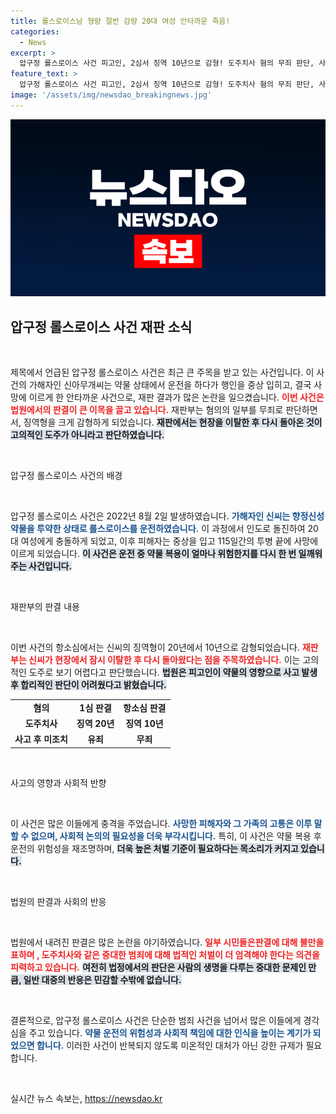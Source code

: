 ```yaml
---
title: 롤스로이스남 형량 절반 감량 20대 여성 안타까운 죽음!
categories:
  - News
excerpt: >
  압구정 롤스로이스 사건 피고인, 2심서 징역 10년으로 감형! 도주치사 혐의 무죄 판단, 사건의 전말과 함께 약물 복용의 충격적 진실은? 클릭해 자세한 내용을 확인하세요!
feature_text: >
  압구정 롤스로이스 사건 피고인, 2심서 징역 10년으로 감형! 도주치사 혐의 무죄 판단, 사건의 전말과 함께 약물 복용의 충격적 진실은? 클릭해 자세한 내용을 확인하세요!
image: '/assets/img/newsdao_breakingnews.jpg'
---
```


<p><img src="/assets/img/newsdao_breakingnews.jpg" alt="ontimetimes 속보" /></p>

<h2 data-ke-size="size26">압구정 롤스로이스 사건 재판 소식</h2>

<p data-ke-size="size16">&nbsp;</p>

<p>제목에서 언급된 압구정 롤스로이스 사건은 최근 큰 주목을 받고 있는 사건입니다. 이 사건의 가해자인 신아무개씨는 약물 상태에서 운전을 하다가 행인을 중상 입히고, 결국 사망에 이르게 한 안타까운 사건으로, 재판 결과가 많은 논란을 일으켰습니다. <b><span style="color: #ee2323;">이번 사건은 법원에서의 판결이 큰 이목을 끌고 있습니다.</span></b> 재판부는 혐의의 일부를 무죄로 판단하면서, 징역형을 크게 감형하게 되었습니다. <b><span style="background-color: #21538527;">재판에서는 현장을 이탈한 후 다시 돌아온 것이 고의적인 도주가 아니라고 판단하였습니다.</span></b> </p>

<p data-ke-size="size16">&nbsp;</p>

<p>압구정 롤스로이스 사건의 배경</p>

<p data-ke-size="size16">&nbsp;</p>

<p>압구정 롤스로이스 사건은 2022년 8월 2일 발생하였습니다. <b><span style="color: #1a5490;">가해자인 신씨는 향정신성 약물을 투약한 상태로 롤스로이스를 운전하였습니다.</span></b> 이 과정에서 인도로 돌진하여 20대 여성에게 충돌하게 되었고, 이후 피해자는 중상을 입고 115일간의 투병 끝에 사망에 이르게 되었습니다. <b><span style="background-color: #21538527;">이 사건은 운전 중 약물 복용이 얼마나 위험한지를 다시 한 번 일깨워 주는 사건입니다.</span></b>  </p>

<p data-ke-size="size16">&nbsp;</p>

<p>재판부의 판결 내용</p>

<p data-ke-size="size16">&nbsp;</p>

<p>이번 사건의 항소심에서는 신씨의 징역형이 20년에서 10년으로 감형되었습니다. <b><span style="color: #ee2323;">재판부는 신씨가 현장에서 잠시 이탈한 후 다시 돌아왔다는 점을 주목하였습니다.</span></b> 이는 고의적인 도주로 보기 어렵다고 판단했습니다. <b><span style="background-color: #21538527;">법원은 피고인이 약물의 영향으로 사고 발생 후 합리적인 판단이 어려웠다고 밝혔습니다.</span></b> </p>

<table style="width: 100%; border-collapse: collapse;">
  <tr>
    <td style="text-align: center; height: 17px;"><b>혐의</b></td>
    <td style="text-align: center; height: 17px;"><b>1심 판결</b></td>
    <td style="text-align: center; height: 17px;"><b>항소심 판결</b></td>
  </tr>
  <tr>
    <td style="text-align: center; height: 17px;"><b>도주치사</b></td>
    <td style="text-align: center; height: 17px;"><b>징역 20년</b></td>
    <td style="text-align: center; height: 17px;"><b>징역 10년</b></td>
  </tr>
  <tr>
    <td style="text-align: center; height: 17px;"><b>사고 후 미조치</b></td>
    <td style="text-align: center; height: 17px;"><b>유죄</b></td>
    <td style="text-align: center; height: 17px;"><b>무죄</b></td>
  </tr>
</table>

<p data-ke-size="size16">&nbsp;</p>

<p>사고의 영향과 사회적 반향</p>

<p data-ke-size="size16">&nbsp;</p>

<p>이 사건은 많은 이들에게 충격을 주었습니다. <b><span style="color: #1a5490;">사망한 피해자와 그 가족의 고통은 이루 말할 수 없으며, 사회적 논의의 필요성을 더욱 부각시킵니다.</span></b> 특히, 이 사건은 약물 복용 후 운전의 위험성을 재조명하며, <b><span style="background-color: #21538527;">더욱 높은 처벌 기준이 필요하다는 목소리가 커지고 있습니다.</span></b> </p>

<p data-ke-size="size16">&nbsp;</p>

<p>법원의 판결과 사회의 반응</p>

<p data-ke-size="size16">&nbsp;</p>

<p>법원에서 내려진 판결은 많은 논란을 야기하였습니다. <b><span style="color: #ee2323;">일부 시민들은판결에 대해 불만을 표하며 , 도주치사와 같은 중대한 범죄에 대해 법적인 처벌이 더 엄격해야 한다는 의견을 피력하고 있습니다.</span></b> <b><span style="background-color: #21538527;">여전히 법정에서의 판단은 사람의 생명을 다루는 중대한 문제인 만큼, 일반 대중의 반응은 민감할 수밖에 없습니다.</span></b> </p>

<p data-ke-size="size16">&nbsp;</p>

<p>결론적으로, 압구정 롤스로이스 사건은 단순한 범죄 사건을 넘어서 많은 이들에게 경각심을 주고 있습니다. <b><span style="color: #1a5490;">약물 운전의 위험성과 사회적 책임에 대한 인식을 높이는 계기가 되었으면 합니다.</span></b> 이러한 사건이 반복되지 않도록 미온적인 대처가 아닌 강한 규제가 필요합니다.</p>

<p data-ke-size="size16">&nbsp;</p>
실시간 뉴스 속보는, <a href="https://newsdao.kr" rel="dofollow">https://newsdao.kr</a>



